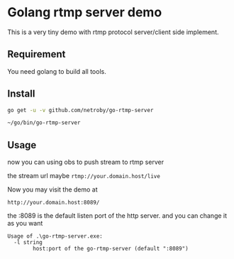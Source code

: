 # Golang rtmp server demo

This is a very tiny demo with rtmp protocol server/client side implement.

## Requirement

You need golang to build all tools. 

## Install

```bash
go get -u -v github.com/netroby/go-rtmp-server

~/go/bin/go-rtmp-server
```


## Usage


now you can using obs to push stream to rtmp server


the stream url maybe ```rtmp://your.domain.host/live```

Now you may visit the demo at 
```
http://your.domain.host:8089/
```

the :8089 is the default listen port of the http server. and you can change it as you want

```
Usage of .\go-rtmp-server.exe:
  -l string
        host:port of the go-rtmp-server (default ":8089")
```